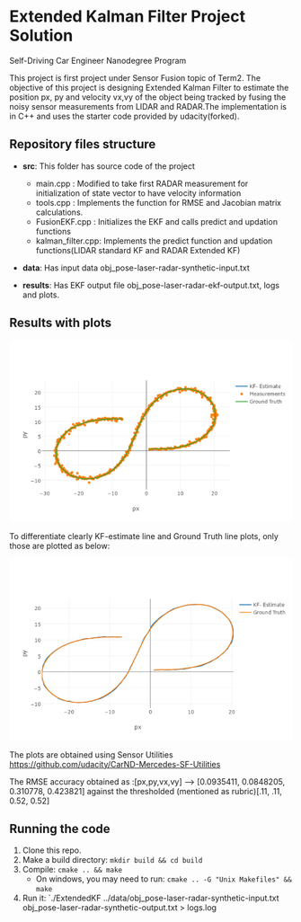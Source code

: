 # Extended Kalman Filter Project Solution
Self-Driving Car Engineer Nanodegree Program

This project is first project under Sensor Fusion topic of Term2. The objective of this project is designing Extended Kalman Filter to estimate the position px, py and velocity vx,vy of the object being tracked by fusing the noisy sensor measurements from LIDAR and RADAR.The implementation is in C++ and uses the starter code provided by udacity(forked).


## Repository files structure

* **src**: This folder has source code of the project
     - main.cpp : Modified to take first RADAR measurement for initialization of state vector to have velocity information
     - tools.cpp : Implements the function for RMSE and Jacobian matrix calculations.
     - FusionEKF.cpp : Initializes the EKF and calls predict and updation functions
     - kalman_filter.cpp: Implements the predict function and updation functions(LIDAR standard KF and RADAR Extended KF)
     
* **data**: Has input data obj_pose-laser-radar-synthetic-input.txt
* **results**: Has EKF output file obj_pose-laser-radar-ekf-output.txt, logs and plots.
     
 
## Results with plots


![](./results/KF_Meas_GT_plot.png)


To differentiate clearly KF-estimate line and Ground Truth line plots, only those are plotted as below:

![](./results/KF_GT_plot.png)

The plots are obtained using Sensor Utilities https://github.com/udacity/CarND-Mercedes-SF-Utilities

The RMSE accuracy obtained as :[px,py,vx,vy] --> [0.0935411, 0.0848205, 0.310778, 0.423821] against the thresholded (mentioned as rubric)[.11, .11, 0.52, 0.52]

## Running the code
1. Clone this repo.
2. Make a build directory: `mkdir build && cd build`
3. Compile: `cmake .. && make` 
   * On windows, you may need to run: `cmake .. -G "Unix Makefiles" && make`
4. Run it: `./ExtendedKF ../data/obj_pose-laser-radar-synthetic-input.txt obj_pose-laser-radar-synthetic-output.txt > logs.log

